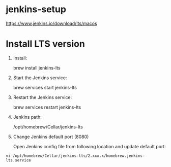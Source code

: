 # jenkins-setup
https://www.jenkins.io/download/lts/macos

# **Install LTS version** 

1. Install:

    brew install jenkins-lts

2. Start the Jenkins service: 

    brew services start jenkins-lts

3. Restart the Jenkins service: 

    brew services restart jenkins-lts

4. Jenkins path:

    /opt/homebrew/Cellar/jenkins-lts

5. Change Jenkins default port (8080)

    Open Jenkins config file from following location and update default port:


```vi /opt/homebrew/Cellar/jenkins-lts/2.xxx.x/homebrew.jenkins-lts.service```







